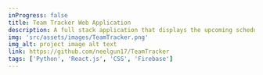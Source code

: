 ```yaml
---
inProgress: false
title: Team Tracker Web Application
description: A full stack application that displays the upcoming schedules of the users favorite sports teams
img: 'src/assets/images/TeamTracker.png'
img_alt: project image alt text
link: https://github.com/neelgun17/TeamTracker
tags: ['Python', 'React.js', 'CSS', 'Firebase']
---
```

